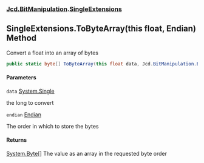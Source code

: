 ### [Jcd.BitManipulation](Jcd.BitManipulation.md 'Jcd.BitManipulation').[SingleExtensions](Jcd.BitManipulation.SingleExtensions.md 'Jcd.BitManipulation.SingleExtensions')

## SingleExtensions.ToByteArray(this float, Endian) Method

Convert a float into an array of bytes

```csharp
public static byte[] ToByteArray(this float data, Jcd.BitManipulation.Endian endian=Jcd.BitManipulation.Endian.Little);
```
#### Parameters

<a name='Jcd.BitManipulation.SingleExtensions.ToByteArray(thisfloat,Jcd.BitManipulation.Endian).data'></a>

`data` [System.Single](https://docs.microsoft.com/en-us/dotnet/api/System.Single 'System.Single')

the long to convert

<a name='Jcd.BitManipulation.SingleExtensions.ToByteArray(thisfloat,Jcd.BitManipulation.Endian).endian'></a>

`endian` [Endian](Jcd.BitManipulation.Endian.md 'Jcd.BitManipulation.Endian')

The order in which to store the bytes

#### Returns

[System.Byte](https://docs.microsoft.com/en-us/dotnet/api/System.Byte 'System.Byte')[[]](https://docs.microsoft.com/en-us/dotnet/api/System.Array 'System.Array')
The value as an array in the requested byte order